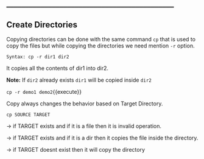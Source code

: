 ## ____________________________________________

## Create Directories

Copying directories can be done with the same command `cp` that is used to copy the files but while copying the directories we need mention `-r` option.

`Syntax: cp -r dir1 dir2` 

It copies all the contents of dir1 into dir2.


**Note:** If `dir2` already exists `dir1` will be copied inside `dir2`

`cp -r demo1 demo2`{{execute}} 

Copy always changes the behavior based on Target Directory.

`cp SOURCE TARGET`


-> if TARGET exists and if it is a file then it is invalid operation.

-> if TARGET exists and if it is a dir then it copies the file inside the directory.

-> if TARGET doesnt exist then it will copy the directory
